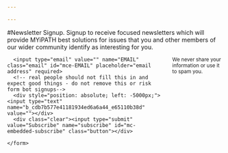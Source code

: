 ```yaml
---

---
```

<div class="row section-head">
<div class="twelve columns" markdown="1">
  #Newsletter Signup.
  Signup to receive focused newsletters which will provide MYiPATH best solutions for issues that you and other members of our wider community identify as interesting for you.</div>
</div>

<div class="row">

 <div class="twelve columns">

   <!-- Begin MailChimp Signup Form -->

   <div id="mc_embed_signup">
     <form action="http://facebook.us8.list-manage.com/subscribe/post?u=cdb7b577e41181934ed6a6a44&amp;id=e65110b38d" method="post" id="mc-embedded-subscribe-form" name="mc-embedded-subscribe-form" class="validate" target="_blank" novalidate>
      
      <input type="email" value="" name="EMAIL" class="email" id="mce-EMAIL" placeholder="email address" required>
      <!-- real people should not fill this in and expect good things - do not remove this or risk form bot signups-->
      <div style="position: absolute; left: -5000px;"><input type="text" name="b_cdb7b577e41181934ed6a6a44_e65110b38d" value=""></div>
      <div class="clear"><input type="submit" value="Subscribe" name="subscribe" id="mc-embedded-subscribe" class="button"></div>
      
    </form>
  </div>

  <p><small>We never share your information or use it to spam you.</small></p>

</div>

</div>